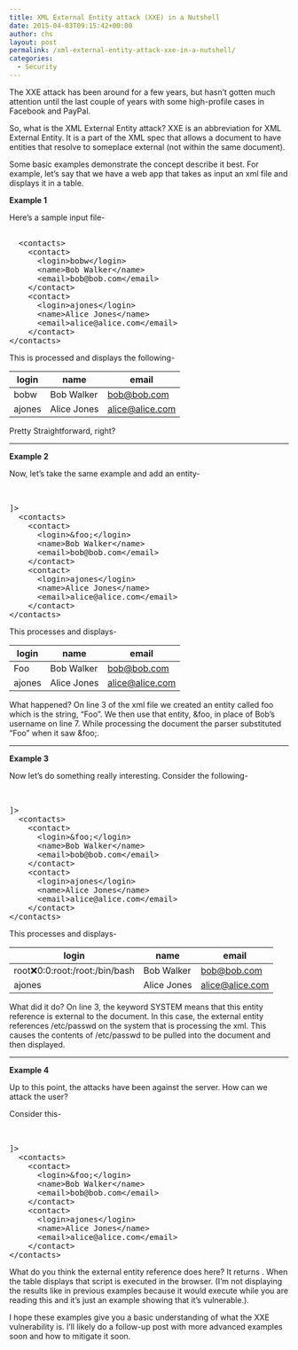 ```yaml
---
title: XML External Entity attack (XXE) in a Nutshell
date: 2015-04-03T09:15:42+00:00
author: chs
layout: post
permalink: /xml-external-entity-attack-xxe-in-a-nutshell/
categories:
  - Security
---
```

The XXE attack has been around for a few years, but hasn&#8217;t gotten much attention until the last couple of years with some high-profile cases in Facebook and PayPal.

So, what is the XML External Entity attack? XXE is an abbreviation for XML External Entity. It is a part of the XML spec that allows a document to have entities that resolve to someplace external (not within the same document).

Some basic examples demonstrate the concept describe it best. For example, let&#8217;s say that we have a web app that takes as input an xml file and displays it in a table.

**Example 1**

Here&#8217;s a sample input file-

<pre lang="xml" line="1"><?xml version="1.0" encoding="utf-8"?>
  &lt;contacts>
    &lt;contact>
      &lt;login>bobw&lt;/login>
      &lt;name>Bob Walker&lt;/name>
      &lt;email>bob@bob.com&lt;/email>
    &lt;/contact>
    &lt;contact>
      &lt;login>ajones&lt;/login>
      &lt;name>Alice Jones&lt;/name>
      &lt;email>alice@alice.com&lt;/email>
    &lt;/contact>
&lt;/contacts>
</pre>

This is processed and displays the following-

| login  | name        | email           |
| ------ | ----------- | --------------- |
| bobw   | Bob Walker  | bob@bob.com     |
| ajones | Alice Jones | alice@alice.com |

</body>

Pretty Straightforward, right?

* * *

**Example 2**</p>

Now, let&#8217;s take the same example and add an entity-

<pre lang="xml" line="1"><?xml version="1.0" encoding="utf-8"?>

]>
  &lt;contacts>
    &lt;contact>
      &lt;login>&foo;&lt;/login>
      &lt;name>Bob Walker&lt;/name>
      &lt;email>bob@bob.com&lt;/email>
    &lt;/contact>
    &lt;contact>
      &lt;login>ajones&lt;/login>
      &lt;name>Alice Jones&lt;/name>
      &lt;email>alice@alice.com&lt;/email>
    &lt;/contact>
&lt;/contacts>
</pre>

This processes and displays-

| login  | name        | email           |
| ------ | ----------- | --------------- |
| Foo    | Bob Walker  | bob@bob.com     |
| ajones | Alice Jones | alice@alice.com |

What happened? On line 3 of the xml file we created an entity called foo which is the string, &#8220;Foo&#8221;. We then use that entity, &foo, in place of Bob&#8217;s username on line 7. While processing the document the parser substituted &#8220;Foo&#8221; when it saw &foo;.

* * *

**Example 3**</p>

Now let&#8217;s do something really interesting. Consider the following-

<pre lang="xml" line="1"><?xml version="1.0" encoding="utf-8"?>

]>
  &lt;contacts>
    &lt;contact>
      &lt;login>&foo;&lt;/login>
      &lt;name>Bob Walker&lt;/name>
      &lt;email>bob@bob.com&lt;/email>
    &lt;/contact>
    &lt;contact>
      &lt;login>ajones&lt;/login>
      &lt;name>Alice Jones&lt;/name>
      &lt;email>alice@alice.com&lt;/email>
    &lt;/contact>
&lt;/contacts>
</pre>

This processes and displays-

| login                                      | name        | email           |
| ------------------------------------------ | ----------- | --------------- |
| root:x:0:0:root:/root:/bin/bash <redacted> | Bob Walker  | bob@bob.com     |
| ajones                                     | Alice Jones | alice@alice.com |

What did it do? On line 3, the keyword SYSTEM means that this entity reference is external to the document. In this case, the external entity references /etc/passwd on the system that is processing the xml. This causes the contents of /etc/passwd to be pulled into the document and then displayed.

* * *

**Example 4**</p>

Up to this point, the attacks have been against the server. How can we attack the user?

Consider this-

<pre lang="xml" line="1"><?xml version="1.0" encoding="utf-8"?>

]>
  &lt;contacts>
    &lt;contact>
      &lt;login>&foo;&lt;/login>
      &lt;name>Bob Walker&lt;/name>
      &lt;email>bob@bob.com&lt;/email>
    &lt;/contact>
    &lt;contact>
      &lt;login>ajones&lt;/login>
      &lt;name>Alice Jones&lt;/name>
      &lt;email>alice@alice.com&lt;/email>
    &lt;/contact>
&lt;/contacts>
</pre>

What do you think the external entity reference does here? It returns <script>alert(&#8216;xss&#8217;)</script>. When the table displays that script is executed in the browser. (I&#8217;m not displaying the results like in previous examples because it would execute while you are reading this and it&#8217;s just an example showing that it&#8217;s vulnerable.).

I hope these examples give you a basic understanding of what the XXE vulnerability is. I&#8217;ll likely do a follow-up post with more advanced examples soon and how to mitigate it soon.
